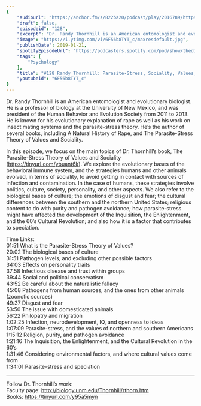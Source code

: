 ```yaml
---
{
	"audiourl": "https://anchor.fm/s/822ba20/podcast/play/2016789/https%3A%2F%2Fd3ctxlq1ktw2nl.cloudfront.net%2Fproduction%2F2019-0-1%2F7778232-44100-2-64718ea70836c.m4a",
	"draft": false,
	"episodeid": "128",
	"excerpt": "Dr. Randy Thornhill is an American entomologist and evolutionary biologist. He is a professor of biology at the University of New Mexico, and was president of the Human Behavior and Evolution Society from 2011 to 2013. He is known for his evolutionary explanation of rape as well as his work on insect mating systems and the parasite-stress theory. He’s the author of several books, including A Natural History of Rape, and The Parasite-Stress Theory of Values and Sociality.",
	"image": "https://i.ytimg.com/vi/6F56b8TYT_c/maxresdefault.jpg",
	"publishDate": 2019-01-21,
	"spotifyEpisodeUrl": "https://podcasters.spotify.com/pod/show/thedissenter/episodes/128-Randy-Thornhill-Parasite-Stress--Sociality--Values--Personality--and-Politics-e2s22l",
	"tags": [
		"Psychology"
	],
	"title": "#128 Randy Thornhill: Parasite-Stress, Sociality, Values, Personality, and Politics",
	"youtubeid": "6F56b8TYT_c"
}
---
```

Dr. Randy Thornhill is an American entomologist and evolutionary biologist. He is a professor of biology at the University of New Mexico, and was president of the Human Behavior and Evolution Society from 2011 to 2013. He is known for his evolutionary explanation of rape as well as his work on insect mating systems and the parasite-stress theory. He’s the author of several books, including A Natural History of Rape, and The Parasite-Stress Theory of Values and Sociality.

In this episode, we focus on the main topics of Dr. Thornhill’s book, The Parasite-Stress Theory of Values and Sociality (https://tinyurl.com/ybuant6k). We explore the evolutionary bases of the behavioral immune system, and the strategies humans and other animals evolved, in terms of sociality, to avoid getting in contact with sources of infection and contamination. In the case of humans, these strategies involve politics, culture, society, personality, and other aspects. We also refer to the biological bases of culture; the emotions of disgust and fear; the cultural differences between the southern and the northern United States; religious content to do with purity and pathogen avoidance; how parasite-stress might have affected the development of the Inquisition, the Enlightenment, and the 60’s Cultural Revolution; and also how it is a factor that contributes to speciation.

Time Links:  
<time>01:51</time> What is the Parasite-Stress Theory of Values?  
<time>20:02</time> The biological bases of culture                            
<time>31:51</time> Pathogen levels, and excluding other possible factors               
<time>34:03</time> Effects on personality traits            
<time>37:58</time> Infectious disease and trust within groups       
<time>39:44</time> Social and political conservatism        
<time>43:52</time> Be careful about the naturalistic fallacy       
<time>45:08</time> Pathogens from human sources, and the ones from other animals (zoonotic sources)      
<time>49:37</time> Disgust and fear  
<time>53:50</time> The issue with domesticated animals  
<time>56:22</time> Philopatry and migration  
<time>1:02:25</time> Infection, neurodevelopment, IQ, and openness to ideas  
<time>1:07:09</time> Parasite-stress, and the values of northern and southern Americans  
<time>1:15:12</time> Religion, purity, and pathogen avoidance  
<time>1:21:16</time> The Inquisition, the Enlightenment, and the Cultural Revolution in the 60’s  
<time>1:31:46</time> Considering environmental factors, and where cultural values come from  
<time>1:34:01</time> Parasite-stress and speciation

---

Follow Dr. Thornhill’s work:  
Faculty page: http://biology.unm.edu/Thornhill/rthorn.htm  
Books: https://tinyurl.com/y95a5myn
